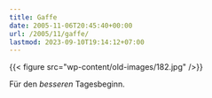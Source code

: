```yaml
---
title: Gaffe
date: 2005-11-06T20:45:40+00:00
url: /2005/11/gaffe/
lastmod: 2023-09-10T19:14:12+07:00
---
```

{{< figure src="wp-content/old-images/182.jpg" />}}

Für den _besseren_ Tagesbeginn.

